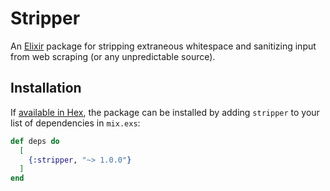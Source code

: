 # Stripper

An [Elixir](https://elixir-lang.org/) package for stripping extraneous whitespace
and sanitizing input from web scraping (or any unpredictable source).

## Installation

If [available in Hex](https://hex.pm/docs/publish), the package can be installed
by adding `stripper` to your list of dependencies in `mix.exs`:

```elixir
def deps do
  [
    {:stripper, "~> 1.0.0"}
  ]
end
```
